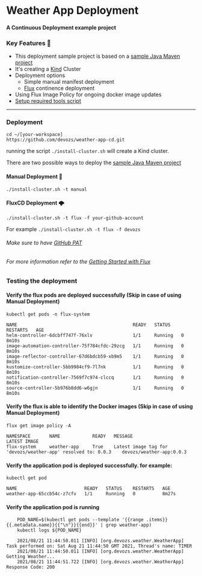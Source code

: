 # Weather App Deployment
#### A Continuous Deployment example project

### Key Features 🔑

- This deployment sample project is based on a [sample Java Maven project](https://github.com/devozs/weather-app)
- It's creating a [Kind](https://kind.sigs.k8s.io/) Cluster
- Deployment options 
  - Simple manual manifest deployment
  - [Flux](https://fluxcd.io/) continence deployment
- Using Flux Image Policy for ongoing docker image updates
- [Setup required tools script](https://github.com/devozs/weather-app-cd/blob/dev/setup-prerequisites.sh)
---

### Deployment
    cd ~/[your-workspace]
    https://github.com/devozs/weather-app-cd.git

running the script ```./install-cluster.sh``` will create a Kind cluster.

There are two possible ways to deploy the [sample Java Maven project](https://github.com/devozs/weather-app)

#### Manual Deployment 🚪
    ./install-cluster.sh -t manual

#### FluxCD Deployment 🌩️
    ./install-cluster.sh -t flux -f your-github-account
For example `./install-cluster.sh -t flux -f devozs`


###### Make sure to have [GitHub PAT](https://docs.github.com/en/github/authenticating-to-github/keeping-your-account-and-data-secure/creating-a-personal-access-token)

###### For more information refer to the [Getting Started with Flux](https://fluxcd.io/docs/get-started/)

### Testing the deployment

#### Verify the flux pods are deployed successfully (Skip in case of using Manual Deployment)
```
kubectl get pods -n flux-system

NAME                                           READY   STATUS    RESTARTS   AGE
helm-controller-6dcbff747f-76xlv               1/1     Running   0          8m10s
image-automation-controller-75f784cfdc-29zcg   1/1     Running   0          8m10s
image-reflector-controller-67d6bdcb59-xb9m5    1/1     Running   0          8m10s
kustomize-controller-5bb9984cf9-7l7nk          1/1     Running   0          8m10s
notification-controller-7569f7c974-clccq       1/1     Running   0          8m10s
source-controller-5b976b8dd6-w6gjn             1/1     Running   0          8m10s
```
#### Verify the flux is able to identify the Docker images (Skip in case of using Manual Deployment)
```
flux get image policy -A

NAMESPACE       NAME            READY   MESSAGE                                                         LATEST IMAGE             
flux-system     weather-app     True    Latest image tag for 'devozs/weather-app' resolved to: 0.0.3    devozs/weather-app:0.0.3     

```

#### Verify the application pod is deployed successfully. for example:
```
kubectl get pod

NAME                         READY   STATUS    RESTARTS   AGE
weather-app-65ccb54c-z7cfv   1/1     Running   0          8m27s

```
#### Verify the application pod is running
```
    POD_NAME=$(kubectl get pods --template '{{range .items}}{{.metadata.name}}{{"\n"}}{{end}}' | grep weather-app)
    kubectl logs ${POD_NAME}

    2021/08/21 11:44:50.011 [INFO] [org.devozs.weather.WeatherApp] Task performed on: Sat Aug 21 11:44:50 GMT 2021, Thread's name: TIMER
    2021/08/21 11:44:50.011 [INFO] [org.devozs.weather.WeatherApp] Getting Weather...
    2021/08/21 11:44:51.722 [INFO] [org.devozs.weather.WeatherApp] Response Code: 200
```